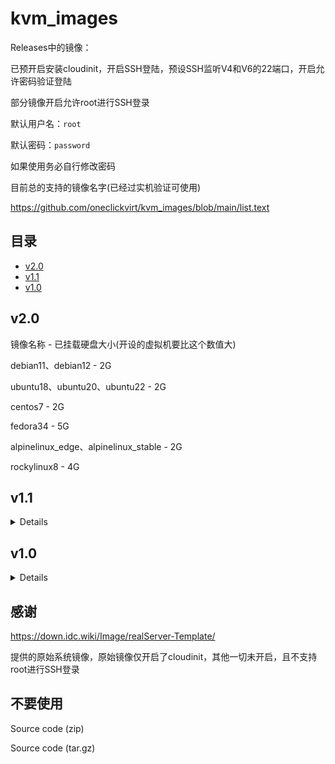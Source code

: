 # kvm_images

Releases中的镜像：

已预开启安装cloudinit，开启SSH登陆，预设SSH监听V4和V6的22端口，开启允许密码验证登陆

部分镜像开启允许root进行SSH登录

默认用户名：```root```

默认密码：```password```

如果使用务必自行修改密码

目前总的支持的镜像名字(已经过实机验证可使用)

https://github.com/oneclickvirt/kvm_images/blob/main/list.text

## 目录

- [v2.0](#v2.0)
- [v1.1](#v1.1)
- [v1.0](#v1.0)

## v2.0

镜像名称 - 已挂载硬盘大小(开设的虚拟机要比这个数值大)

debian11、debian12 - 2G

ubuntu18、ubuntu20、ubuntu22 - 2G

centos7 - 2G

fedora34 - 5G

alpinelinux_edge、alpinelinux_stable - 2G

rockylinux8 - 4G

## v1.1

<details>
说明：
  
在v1.0基础上预安装Qemu-guest-agent

镜像名称 - 已挂载硬盘大小(开设的虚拟机要比这个数值大)

debian系 - 2G

ubuntu系 - 2G

</details>

## v1.0

<details>
说明：

镜像名称 - 已挂载硬盘大小(开设的虚拟机的磁盘要大于或等于这个数值)

debian系 - 2G

ubuntu系 - 2G

archlinux系 - 2G

almalinux8 - 10G

fedora33 - 5G

opensuse-leap-15 - 10G

</details>

## 感谢

https://down.idc.wiki/Image/realServer-Template/

提供的原始系统镜像，原始镜像仅开启了cloudinit，其他一切未开启，且不支持root进行SSH登录

## 不要使用

Source code (zip)

Source code (tar.gz) 
